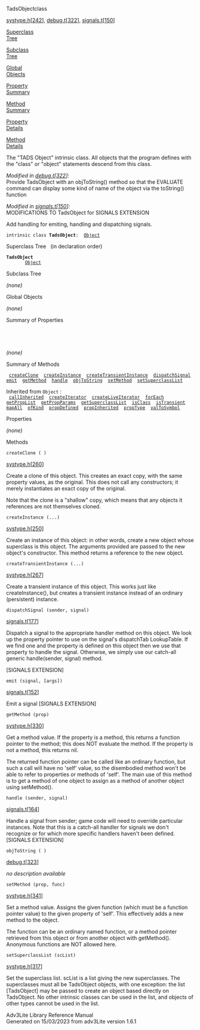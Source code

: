 ---
---
<span class="title">TadsObject</span><span class="type">class</span>

[systype.h](../file/systype.h.html)\[[242](../source/systype.h.html#242)\],
[debug.t](../file/debug.t.html)\[[322](../source/debug.t.html#322)\],
[signals.t](../file/signals.t.html)\[[150](../source/signals.t.html#150)\]

[Superclass  
Tree](#_SuperClassTree_)

[Subclass  
Tree](#_SubClassTree_)

[Global  
Objects](#_ObjectSummary_)

[Property  
Summary](#_PropSummary_)

[Method  
Summary](#_MethodSummary_)

[Property  
Details](#_Properties_)

[Method  
Details](#_Methods_)

<div class="fdesc">

The "TADS Object" intrinsic class. All objects that the program defines
with the "class" or "object" statements descend from this class.

*Modified in
[debug.t](../file/debug.t.html)\[[322](../source/debug.t.html#322)\]:*  
Provide TadsObject with an objToString() method so that the EVALUATE
command can display some kind of name of the object via the toString()
function

*Modified in
[signals.t](../file/signals.t.html)\[[150](../source/signals.t.html#150)\]:*  
MODIFICATIONS TO TadsObject for SIGNALS EXTENSION

Add handling for emiting, handling and dispatching signals.

`intrinsic class `**`TadsObject`**` :   `[`Object`](../object/Object.html)

</div>

<span id="_SuperClassTree_"></span>

<div class="mjhd">

<span class="hdln">Superclass Tree</span>   (in declaration order)

</div>

**`TadsObject`**  
`         `[`Object`](../object/Object.html)  
<span id="_SubClassTree_"></span>

<div class="mjhd">

<span class="hdln">Subclass Tree</span>  

</div>

*(none)* <span id="_ObjectSummary_"></span>

<div class="mjhd">

<span class="hdln">Global Objects</span>  

</div>

*(none)* <span id="_PropSummary_"></span>

<div class="mjhd">

<span class="hdln">Summary of Properties</span>  

</div>

` `

` `

*(none)* <span id="_MethodSummary_"></span>

<div class="mjhd">

<span class="hdln">Summary of Methods</span>  

</div>

` `[`createClone`](#createClone)`  `[`createInstance`](#createInstance)`  `[`createTransientInstance`](#createTransientInstance)`  `[`dispatchSignal`](#dispatchSignal)`  `[`emit`](#emit)`  `[`getMethod`](#getMethod)`  `[`handle`](#handle)`  `[`objToString`](#objToString)`  `[`setMethod`](#setMethod)`  `[`setSuperclassList`](#setSuperclassList)`  `

Inherited from `Object` :  
` `[`callInherited`](../object/Object.html#callInherited)`  `[`createIterator`](../object/Object.html#createIterator)`  `[`createLiveIterator`](../object/Object.html#createLiveIterator)`  `[`forEach`](../object/Object.html#forEach)`  `[`getPropList`](../object/Object.html#getPropList)`  `[`getPropParams`](../object/Object.html#getPropParams)`  `[`getSuperclassList`](../object/Object.html#getSuperclassList)`  `[`isClass`](../object/Object.html#isClass)`  `[`isTransient`](../object/Object.html#isTransient)`  `[`mapAll`](../object/Object.html#mapAll)`  `[`ofKind`](../object/Object.html#ofKind)`  `[`propDefined`](../object/Object.html#propDefined)`  `[`propInherited`](../object/Object.html#propInherited)`  `[`propType`](../object/Object.html#propType)`  `[`valToSymbol`](../object/Object.html#valToSymbol)`  `

<span id="_Properties_"></span>

<div class="mjhd">

<span class="hdln">Properties</span>  

</div>

*(none)* <span id="_Methods_"></span>

<div class="mjhd">

<span class="hdln">Methods</span>  

</div>

<span id="createClone"></span>

`createClone ( )`

[systype.h](../file/systype.h.html)\[[260](../source/systype.h.html#260)\]

<div class="desc">

Create a clone of this object. This creates an exact copy, with the same
property values, as the original. This does not call any constructors;
it merely instantiates an exact copy of the original.

Note that the clone is a "shallow" copy, which means that any objects it
references are not themselves cloned.

</div>

<span id="createInstance"></span>

`createInstance (...)`

[systype.h](../file/systype.h.html)\[[250](../source/systype.h.html#250)\]

<div class="desc">

Create an instance of this object: in other words, create a new object
whose superclass is this object. The arguments provided are passed to
the new object's constructor. This method returns a reference to the new
object.

</div>

<span id="createTransientInstance"></span>

`createTransientInstance (...)`

[systype.h](../file/systype.h.html)\[[267](../source/systype.h.html#267)\]

<div class="desc">

Create a transient instance of this object. This works just like
createInstance(), but creates a transient instance instead of an
ordinary (persistent) instance.

</div>

<span id="dispatchSignal"></span>

`dispatchSignal (sender, signal)`

[signals.t](../file/signals.t.html)\[[177](../source/signals.t.html#177)\]

<div class="desc">

Dispatch a signal to the appropriate handler method on this object. We
look up the property pointer to use on the signal's dispatchTab
LookupTable. If we find one and the property is defined on this object
then we use that property to handle the signal. Otherwise, we simply use
our catch-all generic handle(sender, signal) method.

\[SIGNALS EXTENSION\]

</div>

<span id="emit"></span>

`emit (signal, [args])`

[signals.t](../file/signals.t.html)\[[152](../source/signals.t.html#152)\]

<div class="desc">

Emit a signal \[SIGNALS EXTENSION\]

</div>

<span id="getMethod"></span>

`getMethod (prop)`

[systype.h](../file/systype.h.html)\[[330](../source/systype.h.html#330)\]

<div class="desc">

Get a method value. If the property is a method, this returns a function
pointer to the method; this does NOT evaluate the method. If the
property is not a method, this returns nil.

The returned function pointer can be called like an ordinary function,
but such a call will have no 'self' value, so the disembodied method
won't be able to refer to properties or methods of 'self'. The main use
of this method is to get a method of one object to assign as a method of
another object using setMethod().

</div>

<span id="handle"></span>

`handle (sender, signal)`

[signals.t](../file/signals.t.html)\[[164](../source/signals.t.html#164)\]

<div class="desc">

Handle a signal from sender; game code will need to override particular
instances. Note that this is a catch-all handler for signals we don't
recognize or for which more specific handlers haven't been defined.
\[SIGNALS EXTENSION\]

</div>

<span id="objToString"></span>

`objToString ( )`

[debug.t](../file/debug.t.html)\[[323](../source/debug.t.html#323)\]

<div class="desc">

*no description available*

</div>

<span id="setMethod"></span>

`setMethod (prop, func)`

[systype.h](../file/systype.h.html)\[[341](../source/systype.h.html#341)\]

<div class="desc">

Set a method value. Assigns the given function (which must be a function
pointer value) to the given property of 'self'. This effectively adds a
new method to the object.

The function can be an ordinary named function, or a method pointer
retrieved from this object or from another object with getMethod().
Anonymous functions are NOT allowed here.

</div>

<span id="setSuperclassList"></span>

`setSuperclassList (scList)`

[systype.h](../file/systype.h.html)\[[317](../source/systype.h.html#317)\]

<div class="desc">

Set the superclass list. scList is a list giving the new superclasses.
The superclasses must all be TadsObject objects, with one exception: the
list \[TadsObject\] may be passed to create an object based directly on
TadsObject. No other intrinsic classes can be used in the list, and
objects of other types cannot be used in the list.

</div>

<div class="ftr">

Adv3Lite Library Reference Manual  
Generated on 15/03/2023 from adv3Lite version 1.6.1

</div>
